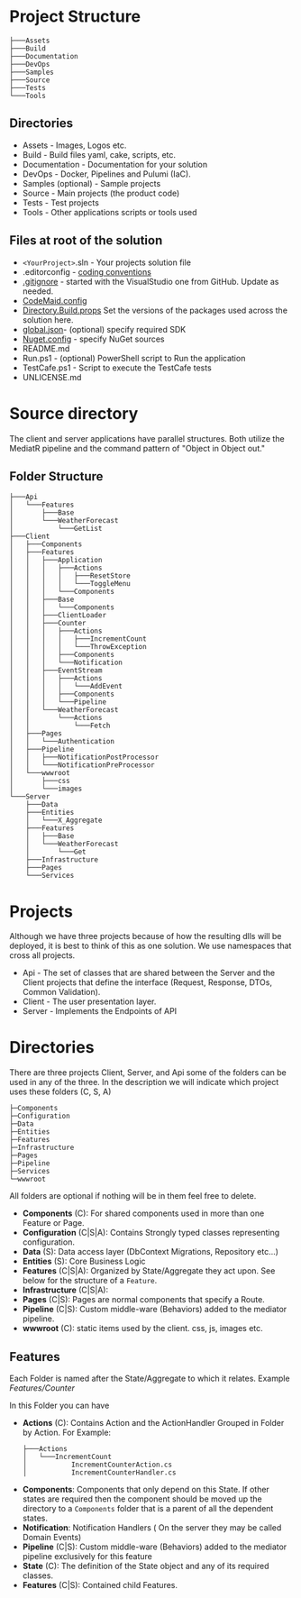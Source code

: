 # Project Structure

```
├───Assets
├───Build
├───Documentation
├───DevOps
├───Samples
├───Source
├───Tests
└───Tools

```
## Directories
* Assets - Images, Logos etc.
* Build - Build files yaml, cake, scripts, etc.
* Documentation - Documentation for your solution
* DevOps - Docker, Pipelines and Pulumi (IaC).
* Samples (optional) - Sample projects
* Source - Main projects (the product code)
* Tests - Test projects
* Tools - Other applications scripts or tools used

## Files at root of the solution
* `<YourProject>`.sln - Your projects solution file
* .editorconfig - [coding conventions](https://docs.microsoft.com/en-us/visualstudio/ide/editorconfig-code-style-settings-reference?view=vs-2019)
* [.gitignore](https://git-scm.com/docs/gitignore) - started with the VisualStudio one from GitHub. Update as needed.
* [CodeMaid.config](http://www.codemaid.net/documentation/)
* [Directory.Build.props](https://docs.microsoft.com/en-us/visualstudio/msbuild/customize-your-build?view=vs-2019#directorybuildprops-and-directorybuildtargets) Set the versions of the packages used across the solution here.
* [global.json](https://docs.microsoft.com/en-us/dotnet/core/tools/global-json?tabs=netcore3x)- (optional) specify required SDK
* [Nuget.config](https://docs.microsoft.com/en-us/nuget/reference/nuget-config-file) - specify NuGet sources
* README.md
* Run.ps1 - (optional) PowerShell script to Run the application
* TestCafe.ps1 - Script to execute the TestCafe tests
* UNLICENSE.md


# Source directory

The client and server applications have parallel structures. 
Both utilize the MediatR pipeline and the command pattern of "Object in Object out."

## Folder Structure
```
├───Api
│   └───Features
│       ├───Base
│       └───WeatherForecast
│           └───GetList
├───Client
│   ├───Components
│   ├───Features
│   │   ├───Application
│   │   │   ├───Actions
│   │   │   │   ├───ResetStore
│   │   │   │   └───ToggleMenu
│   │   │   └───Components
│   │   ├───Base
│   │   │   └───Components
│   │   ├───ClientLoader
│   │   ├───Counter
│   │   │   ├───Actions
│   │   │   │   ├───IncrementCount
│   │   │   │   └───ThrowException
│   │   │   ├───Components
│   │   │   └───Notification
│   │   ├───EventStream
│   │   │   ├───Actions
│   │   │   │   └───AddEvent
│   │   │   ├───Components
│   │   │   └───Pipeline
│   │   └───WeatherForecast
│   │       └───Actions
│   │           └───Fetch
│   ├───Pages
│   │   └───Authentication
│   ├───Pipeline
│   │   ├───NotificationPostProcessor
│   │   └───NotificationPreProcessor
│   └───wwwroot
│       ├───css
│       └───images
└───Server
    ├───Data
    ├───Entities
    │   └───X_Aggregate
    ├───Features
    │   ├───Base
    │   └───WeatherForecast
    │       └───Get
    ├───Infrastructure
    ├───Pages
    └───Services
```

# Projects

Although we have three projects because of how the resulting dlls will be deployed, it is best to think of this as one solution.  We use namespaces that cross all projects.

* Api - The set of classes that  are shared between the Server and the Client projects that define the interface (Request, Response, DTOs, Common Validation).
* Client - The user presentation layer.
* Server - Implements the Endpoints of API

# Directories

There are three projects Client, Server, and Api some of the folders can be used in any of the three.  In the description we will indicate which project uses these folders (C, S, A)

```
├─Components
├─Configuration
├─Data
├─Entities
├─Features
├─Infrastructure
├─Pages
├─Pipeline
├─Services
└─wwwroot
```
All folders are optional if nothing will be in them feel free to delete.

* **Components** (C): For shared components used in more than one Feature or Page.
* **Configuration** (C|S|A): Contains Strongly typed classes representing configuration.
* **Data** (S): Data access layer (DbContext Migrations, Repository etc...)
* **Entities** (S): Core Business Logic
* **Features** (C|S|A): Organized by State/Aggregate they act upon. See below for the structure of a `Feature`.
* **Infrastructure** (C|S|A):
* **Pages** (C|S): Pages are normal components that specify a Route.
* **Pipeline** (C|S): Custom middle-ware (Behaviors) added to the mediator pipeline.
* **wwwroot** (C): static items used by the client. css, js, images etc.

## Features
Each Folder is named after the State/Aggregate to which it relates. Example *Features/Counter*

In this Folder you can have 
 * **Actions** (C): Contains Action and the ActionHandler Grouped in Folder by Action. 
   For Example:
      ```
      ├───Actions
      │   └───IncrementCount
      │           IncrementCounterAction.cs
      │           IncrementCounterHandler.cs
      ```
 * **Components**: 
   Components that only depend on this State.
   If other states are required then the component should be moved up the directory to a 
   `Components` folder that is a parent of all the dependent states.
 * **Notification**: Notification Handlers ( On the server they may be called Domain Events) 
 * **Pipeline** (C|S):  Custom middle-ware (Behaviors) added to the mediator pipeline exclusively for this feature
 * **State** (C): The definition of the State object and any of its required classes.
 * **Features** (C|S): Contained child Features. 
